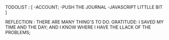 TODOLIST : [
    -ACCOUNT;
    -PUSH THE JOURNAL
    -JAVASCRIPT LITTLLE BIT 
]

REFLECTION : THERE ARE MANY THING'S TO DO. 
GRATITUDE: I SAVED MY TIME AND THE DAY; AND I KNOW WHERE I HAVE THE LLACK OF THE PROBLEMS;